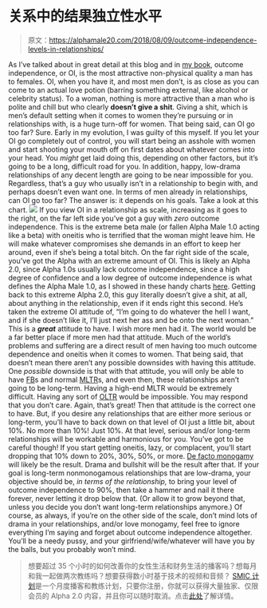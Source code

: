 # 关系中的结果独立性水平

> 原文：<https://alphamale20.com/2018/08/09/outcome-independence-levels-in-relationships/>

As I’ve talked about in great detail at this blog and in [my book](http://www.alphamalebook.com), outcome independence, or OI, is the most attractive non-physical quality a man has to females. OI, when you have it, and most men don’t, is as close as you can come to an actual love potion (barring something external, like alcohol or celebrity status). To a woman, nothing is more attractive than a man who is polite and chill but who clearly **doesn’t give a shit**. Giving a shit, which is men’s default setting when it comes to women they’re pursuing or in relationships with, is a huge turn-off for women.
That being said, can OI go too far? Sure. Early in my evolution, I was guilty of this myself. If you let your OI go completely out of control, you will start being an asshole with women and start shooting your mouth off on first dates about whatever comes into your head. You *might* get laid doing this, depending on other factors, but it’s going to be a long, difficult road for you. In addition, happy, low-drama relationships of any decent length are going to be near impossible for you.
Regardless, that’s a guy who usually isn’t in a relationship to begin with, and perhaps doesn’t even want one. In terms of men already in relationships, can OI go too far?
The answer is: it depends on his goals.
Take a look at this chart.
[![](img/6c18ae7dddd565eafcb3340f0db7fb2e.png)](https://alphamale20.com/Staging/wp-content/uploads/2018/08/OI.jpg)
If you view OI in a relationship as scale, increasing as it goes to the right, on the far left side you’ve got a guy with *zero* outcome independence. This is the extreme beta male (or fallen Alpha Male 1.0 acting like a beta) with oneitis who is terrified that the woman might leave him. He will make whatever compromises she demands in an effort to keep her around, even if she’s being a total bitch.
On the far right side of the scale, you’ve got the Alpha with an extreme amount of OI. This is likely an Alpha 2.0, since Alpha 1.0s usually lack outcome independence, since a high degree of confidence and a low degree of outcome independence is what defines the Alpha Male 1.0, as I showed in these handy charts [here](https://blackdragonblog.com/2017/10/09/charts-where-you-fall-on-the-alpha-beta-scale/).
Getting back to this extreme Alpha 2.0, this guy literally doesn’t give a shit, at all, about anything in the relationship, even if it ends right this second. He’s taken the extreme OI attitude of, “I’m going to do whatever the hell I want, and if she doesn’t like it, I’ll just next her ass and be onto the next woman.”
This is a ***great*** attitude to have. I wish more men had it. The world would be a far better place if more men had that attitude. Much of the world’s problems and suffering are a direct result of men having too much outcome dependence and oneitis when it comes to women.
That being said, that doesn’t mean there aren’t any possible downsides with having this attitude. One *possible* downside is that with that attitude, you will only be able to have [FB](https://blackdragonblog.com/glossary/#FB)s and normal [MLTR](https://blackdragonblog.com/glossary/#MLTR)s, and even then, these relationships aren’t going to be long-term. Having a high-end MLTR would be extremely difficult. Having any sort of [OLTR](https://blackdragonblog.com/glossary/#OLTR) would be impossible.
You may respond that you don’t care. Again, that’s great! Then that attitude is the correct one to have.
But, if you desire any relationships that are either more serious or long-term, you’ll have to back down on that level of OI just a little bit, about 10%. No more than 10%! Just 10%. At that level, serious and/or long-term relationships will be workable and harmonious for you.
You’ve got to be careful though! If you start getting oneitis, lazy, or complacent, you’ll start dropping that 10% down to 20%, 30%, 50%, or more. [De facto monogamy](https://blackdragonblog.com/2016/02/25/de-facto-monogamy/) will likely be the result. Drama and bullshit will be the result after that.
If your goal is long-term nonmonogamous relationships that are low-drama, your objective should be, *in terms of the relationship,* to bring your level of outcome independence to 90%, then take a hammer and nail it there forever, never letting it drop below that. (Or allow it to grow beyond that, unless you decide you don’t want long-term relationships anymore.)
Of course, as always, if you’re on the other side of the scale, don’t mind lots of drama in your relationships, and/or love monogamy, feel free to ignore everything I’m saying and forget about outcome independence altogether. You’ll be a needy pussy, and your girlfriend/wife/whatever will have you by the balls, but you probably won’t mind.

> 想要超过 35 个小时的如何改善你的女性生活和财务生活的播客吗？想每月和我一起做两次教练吗？想要获得数小时基于技术的视频和音频？ [SMIC 计划](https://alphamale20.kartra.com/page/vIL17)是一个月度播客和教练计划，只要你注册，你就可以获得大量独家、仅限会员的 Alpha 2.0 内容，并且你可以随时取消。点击[此处](https://alphamale20.kartra.com/page/vIL17)了解详情。